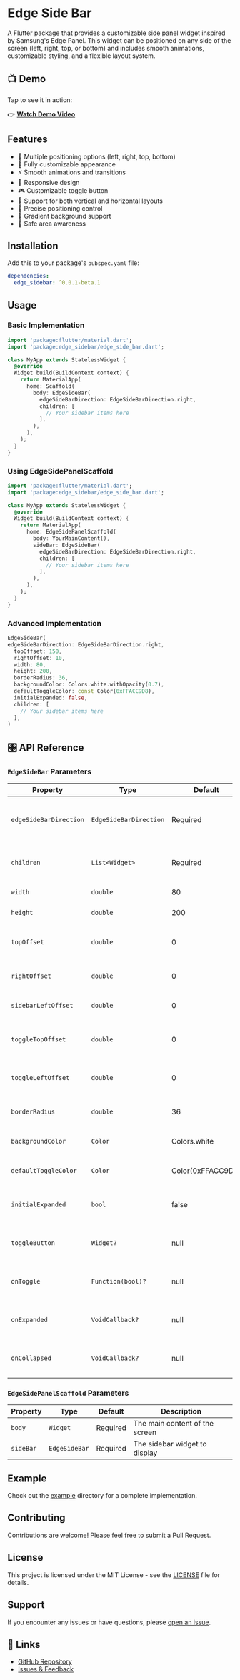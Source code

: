 # Edge Side Bar

A Flutter package that provides a customizable side panel widget inspired by Samsung's Edge Panel. This widget can be positioned on any side of the screen (left, right, top, or bottom) and includes smooth animations, customizable styling, and a flexible layout system.

## 📺 Demo

Tap to see it in action:

👉 [**Watch Demo Video**](https://youtube.com/shorts/zehq_kdwdYA?si=f__FXDveljRuWQMT)


## Features

- 🎯 Multiple positioning options (left, right, top, bottom)
- 🎨 Fully customizable appearance
- ⚡ Smooth animations and transitions
- 📱 Responsive design
- 🎮 Customizable toggle button
- 🔄 Support for both vertical and horizontal layouts
- 🎯 Precise positioning control
- 🎨 Gradient background support
- 📱 Safe area awareness

## Installation

Add this to your package's `pubspec.yaml` file:

```yaml
dependencies:
  edge_sidebar: ^0.0.1-beta.1
```

## Usage

### Basic Implementation

```dart
import 'package:flutter/material.dart';
import 'package:edge_sidebar/edge_side_bar.dart';

class MyApp extends StatelessWidget {
  @override
  Widget build(BuildContext context) {
    return MaterialApp(
      home: Scaffold(
        body: EdgeSideBar(
          edgeSideBarDirection: EdgeSideBarDirection.right,
          children: [
            // Your sidebar items here
          ],
        ),
      ),
    );
  }
}
```

### Using EdgeSidePanelScaffold

```dart
import 'package:flutter/material.dart';
import 'package:edge_sidebar/edge_side_bar.dart';

class MyApp extends StatelessWidget {
  @override
  Widget build(BuildContext context) {
    return MaterialApp(
      home: EdgeSidePanelScaffold(
        body: YourMainContent(),
        sideBar: EdgeSideBar(
          edgeSideBarDirection: EdgeSideBarDirection.right,
          children: [
            // Your sidebar items here
          ],
        ),
      ),
    );
  }
}
```

### Advanced Implementation

```dart
EdgeSideBar(
edgeSideBarDirection: EdgeSideBarDirection.right,
  topOffset: 150,
  rightOffset: 10,
  width: 80,
  height: 200,
  borderRadius: 36,
  backgroundColor: Colors.white.withOpacity(0.7),
  defaultToggleColor: const Color(0xFFACC9D8),
  initialExpanded: false,
  children: [
    // Your sidebar items here
  ],
)
```

## 🎛️ API Reference

### `EdgeSideBar` Parameters

| Property | Type | Default | Description |
|----------|------|---------|-------------|
| `edgeSideBarDirection` | `EdgeSideBarDirection` | Required | Direction of the sidebar (left, right, top, bottom) |
| `children` | `List<Widget>` | Required | List of widgets to display in the sidebar |
| `width` | `double` | 80 | Width of the sidebar |
| `height` | `double` | 200 | Height of the sidebar |
| `topOffset` | `double` | 0 | Distance from the top of the screen |
| `rightOffset` | `double` | 0 | Distance from the right edge |
| `sidebarLeftOffset` | `double` | 0 | Distance from the left edge |
| `toggleTopOffset` | `double` | 0 | Distance of the toggle button from the top |
| `toggleLeftOffset` | `double` | 0 | Distance of the toggle button from the left |
| `borderRadius` | `double` | 36 | Border radius of the sidebar |
| `backgroundColor` | `Color` | Colors.white | Background color of the sidebar |
| `defaultToggleColor` | `Color` | Color(0xFFACC9D8) | Color of the toggle button |
| `initialExpanded` | `bool` | false | Whether the sidebar is initially expanded |
| `toggleButton` | `Widget?` | null | Custom toggle button widget |
| `onToggle` | `Function(bool)?` | null | Callback when the sidebar is toggled |
| `onExpanded` | `VoidCallback?` | null | Callback when the sidebar is expanded |
| `onCollapsed` | `VoidCallback?` | null | Callback when the sidebar is collapsed |

### `EdgeSidePanelScaffold` Parameters

| Property | Type | Default | Description |
|----------|------|---------|-------------|
| `body` | `Widget` | Required | The main content of the screen |
| `sideBar` | `EdgeSideBar` | Required | The sidebar widget to display |

## Example

Check out the [example](https://github.com/mo7amedaliEbaid/edge_sidebar/tree/main/example) directory for a complete implementation.

## Contributing

Contributions are welcome! Please feel free to submit a Pull Request.

## License

This project is licensed under the MIT License - see the [LICENSE](LICENSE) file for details.

## Support

If you encounter any issues or have questions, please [open an issue](https://github.com/mo7amedaliEbaid/edge_sidebar/issues).

## 🔗 Links

* [GitHub Repository](https://github.com/mo7amedaliEbaid/edge_sidebar.git)
* [Issues & Feedback](https://github.com/mo7amedaliEbaid/edge_sidebar/issues)
